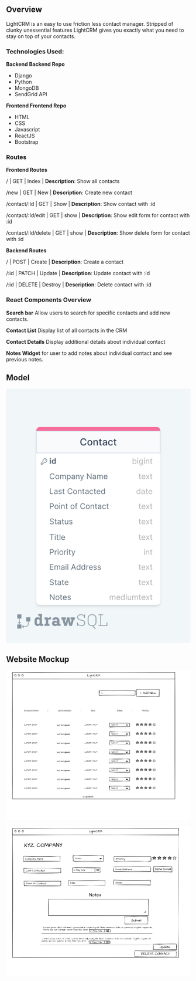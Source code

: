 ## Overview

LightCRM is an easy to use friction less contact manager. Stripped of clunky unessential features LightCRM gives you exactly what you need to stay on top of your contacts.

### Technologies Used:

**Backend Backend Repo**

- Django
- Python
- MongoDB
- SendGrid API

**Frontend Frontend Repo**

- HTML
- CSS
- Javascript
- ReactJS
- Bootstrap

### Routes

**Frontend Routes**

/ | GET | Index | **Description**: Show all contacts

/new | GET | New | **Description**: Create new contact

/contact/:Id | GET | Show | **Description**: Show contact with :id

/contact/:Id/edit | GET | show | **Description**: Show edit form for contact with :id

/contact/:Id/delete | GET | show | **Description**: Show delete form for contact with :id

**Backend Routes**

/ | POST | Create | **Description**: Create a contact

/:id | PATCH | Update | **Description**: Update contact with :id

/:id | DELETE | Destroy | **Description**: Delete contact with :id

### React Components Overview

**Search bar** Allow users to search for specific contacts and add new contacts.

**Contact List** Display list of all contacts in the CRM

**Contact Details** Display additional details about individual contact

**Notes Widget** for user to add notes about individual contact and see previous notes.

## Model

![Tux,](./img/drawSQL.png)

## Website Mockup

![Tux,](img/index.png)

![Tux,](./img/show.png)
